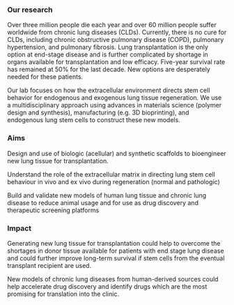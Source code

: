 ### Our research 
Over three million people die each year and over 60 million people suffer worldwide from chronic lung diseases (CLDs). Currently, there is no cure for CLDs, including chronic obstructive pulmonary disease (COPD), pulmonary hypertension, and pulmonary fibrosis. Lung transplantation is the only option at end-stage disease and is further complicated by shortage in organs available for transplantation and low efficacy. Five-year survival rate has remained at 50% for the last decade. New options are desperately needed for these patients. 

Our lab focuses on how the extracellular environment directs stem cell behavior for endogenous and exogenous lung tissue regeneration. We use a multidisciplinary approach using advances in materials science (polymer design and synthesis), manufacturing (e.g. 3D bioprinting), and endogenous lung stem cells to construct these new models. 


### Aims 
Design and use of biologic (acellular) and synthetic scaffolds to bioengineer new lung tissue for transplantation. 

Understand the role of the extracellular matrix in directing lung stem cell behaviour in vivo and ex vivo during regeneration (normal and pathologic)  

Build and validate new models of human lung tissue and chronic lung disease to reduce animal usage and for use as drug discovery and therapeutic screening platforms        

### Impact 
Generating new lung tissue for transplantation could help to overcome the shortages in donor tissue available for patients with end stage lung disease and could further improve long-term survival if stem cells from the eventual transplant recipient are used.  

New models of chronic lung diseases from human-derived sources could help accelerate drug discovery and identify drugs which are the most promising for translation into the clinic.